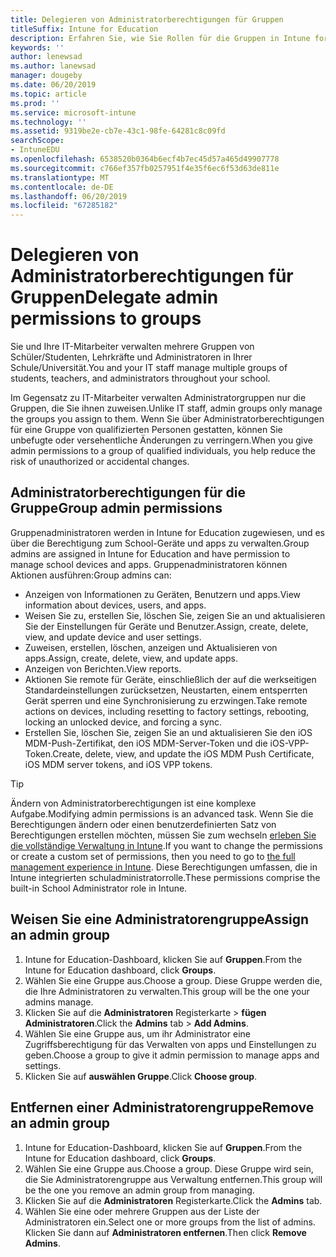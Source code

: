 ```yaml
---
title: Delegieren von Administratorberechtigungen für Gruppen
titleSuffix: Intune for Education
description: Erfahren Sie, wie Sie Rollen für die Gruppen in Intune for Education verwalten.
keywords: ''
author: lenewsad
ms.author: lanewsad
manager: dougeby
ms.date: 06/20/2019
ms.topic: article
ms.prod: ''
ms.service: microsoft-intune
ms.technology: ''
ms.assetid: 9319be2e-cb7e-43c1-98fe-64281c8c09fd
searchScope:
- IntuneEDU
ms.openlocfilehash: 6538520b0364b6ecf4b7ec45d57a465d49907778
ms.sourcegitcommit: c766ef357fb0257951f4e35f6ec6f53d63de811e
ms.translationtype: MT
ms.contentlocale: de-DE
ms.lasthandoff: 06/20/2019
ms.locfileid: "67285182"
---
```

# <a name="delegate-admin-permissions-to-groups"></a><span data-ttu-id="0fb8b-103">Delegieren von Administratorberechtigungen für Gruppen</span><span class="sxs-lookup"><span data-stu-id="0fb8b-103">Delegate admin permissions to groups</span></span>
<span data-ttu-id="0fb8b-104">Sie und Ihre IT-Mitarbeiter verwalten mehrere Gruppen von Schüler/Studenten, Lehrkräfte und Administratoren in Ihrer Schule/Universität.</span><span class="sxs-lookup"><span data-stu-id="0fb8b-104">You and your IT staff manage multiple groups of students, teachers, and administrators throughout your school.</span></span>  

<span data-ttu-id="0fb8b-105">Im Gegensatz zu IT-Mitarbeiter verwalten Administratorgruppen nur die Gruppen, die Sie ihnen zuweisen.</span><span class="sxs-lookup"><span data-stu-id="0fb8b-105">Unlike IT staff, admin groups only manage the groups you assign to them.</span></span> <span data-ttu-id="0fb8b-106">Wenn Sie über Administratorberechtigungen für eine Gruppe von qualifizierten Personen gestatten, können Sie unbefugte oder versehentliche Änderungen zu verringern.</span><span class="sxs-lookup"><span data-stu-id="0fb8b-106">When you give admin permissions to a group of qualified individuals, you help reduce the risk of unauthorized or accidental changes.</span></span>  

## <a name="group-admin-permissions"></a><span data-ttu-id="0fb8b-107">Administratorberechtigungen für die Gruppe</span><span class="sxs-lookup"><span data-stu-id="0fb8b-107">Group admin permissions</span></span> 

<span data-ttu-id="0fb8b-108">Gruppenadministratoren werden in Intune for Education zugewiesen, und es über die Berechtigung zum School-Geräte und apps zu verwalten.</span><span class="sxs-lookup"><span data-stu-id="0fb8b-108">Group admins are assigned in Intune for Education and have permission to manage school devices and apps.</span></span> <span data-ttu-id="0fb8b-109">Gruppenadministratoren können Aktionen ausführen:</span><span class="sxs-lookup"><span data-stu-id="0fb8b-109">Group admins can:</span></span>  

- <span data-ttu-id="0fb8b-110">Anzeigen von Informationen zu Geräten, Benutzern und apps.</span><span class="sxs-lookup"><span data-stu-id="0fb8b-110">View information about devices, users, and apps.</span></span>
- <span data-ttu-id="0fb8b-111">Weisen Sie zu, erstellen Sie, löschen Sie, zeigen Sie an und aktualisieren Sie der Einstellungen für Geräte und Benutzer.</span><span class="sxs-lookup"><span data-stu-id="0fb8b-111">Assign, create, delete, view, and update device and user settings.</span></span>
- <span data-ttu-id="0fb8b-112">Zuweisen, erstellen, löschen, anzeigen und Aktualisieren von apps.</span><span class="sxs-lookup"><span data-stu-id="0fb8b-112">Assign, create, delete, view, and update apps.</span></span>
- <span data-ttu-id="0fb8b-113">Anzeigen von Berichten.</span><span class="sxs-lookup"><span data-stu-id="0fb8b-113">View reports.</span></span>
- <span data-ttu-id="0fb8b-114">Aktionen Sie remote für Geräte, einschließlich der auf die werkseitigen Standardeinstellungen zurücksetzen, Neustarten, einem entsperrten Gerät sperren und eine Synchronisierung zu erzwingen.</span><span class="sxs-lookup"><span data-stu-id="0fb8b-114">Take remote actions on devices, including resetting to factory settings, rebooting, locking an unlocked device, and forcing a sync.</span></span>  
- <span data-ttu-id="0fb8b-115">Erstellen Sie, löschen Sie, zeigen Sie an und aktualisieren Sie den iOS MDM-Push-Zertifikat, den iOS MDM-Server-Token und die iOS-VPP-Token.</span><span class="sxs-lookup"><span data-stu-id="0fb8b-115">Create, delete, view, and update the iOS MDM Push Certificate, iOS MDM server tokens, and iOS VPP tokens.</span></span>   

> [!TIP]
> <span data-ttu-id="0fb8b-116">Ändern von Administratorberechtigungen ist eine komplexe Aufgabe.</span><span class="sxs-lookup"><span data-stu-id="0fb8b-116">Modifying admin permissions is an advanced task.</span></span> <span data-ttu-id="0fb8b-117">Wenn Sie die Berechtigungen ändern oder einen benutzerdefinierten Satz von Berechtigungen erstellen möchten, müssen Sie zum wechseln [erleben Sie die vollständige Verwaltung in Intune](https://docs.microsoft.com/intune/role-based-access-control).</span><span class="sxs-lookup"><span data-stu-id="0fb8b-117">If you want to change the permissions or create a custom set of permissions, then you need to go to [the full management experience in Intune](https://docs.microsoft.com/intune/role-based-access-control).</span></span> <span data-ttu-id="0fb8b-118">Diese Berechtigungen umfassen, die in Intune integrierten schuladministratorrolle.</span><span class="sxs-lookup"><span data-stu-id="0fb8b-118">These permissions comprise the built-in School Administrator role in Intune.</span></span> 

## <a name="assign-an-admin-group"></a><span data-ttu-id="0fb8b-119">Weisen Sie eine Administratorengruppe</span><span class="sxs-lookup"><span data-stu-id="0fb8b-119">Assign an admin group</span></span>

1. <span data-ttu-id="0fb8b-120">Intune for Education-Dashboard, klicken Sie auf **Gruppen**.</span><span class="sxs-lookup"><span data-stu-id="0fb8b-120">From the Intune for Education dashboard, click **Groups**.</span></span>
2. <span data-ttu-id="0fb8b-121">Wählen Sie eine Gruppe aus.</span><span class="sxs-lookup"><span data-stu-id="0fb8b-121">Choose a group.</span></span> <span data-ttu-id="0fb8b-122">Diese Gruppe werden die, die Ihre Administratoren zu verwalten.</span><span class="sxs-lookup"><span data-stu-id="0fb8b-122">This group will be the one your admins manage.</span></span>
3. <span data-ttu-id="0fb8b-123">Klicken Sie auf die **Administratoren** Registerkarte > **fügen Administratoren**.</span><span class="sxs-lookup"><span data-stu-id="0fb8b-123">Click the **Admins** tab > **Add Admins**.</span></span>
4. <span data-ttu-id="0fb8b-124">Wählen Sie eine Gruppe aus, um ihr Administrator eine Zugriffsberechtigung für das Verwalten von apps und Einstellungen zu geben.</span><span class="sxs-lookup"><span data-stu-id="0fb8b-124">Choose a group to give it admin permission to manage apps and settings.</span></span>
5. <span data-ttu-id="0fb8b-125">Klicken Sie auf **auswählen Gruppe**.</span><span class="sxs-lookup"><span data-stu-id="0fb8b-125">Click **Choose group**.</span></span>

## <a name="remove-an-admin-group"></a><span data-ttu-id="0fb8b-126">Entfernen einer Administratorengruppe</span><span class="sxs-lookup"><span data-stu-id="0fb8b-126">Remove an admin group</span></span>
1. <span data-ttu-id="0fb8b-127">Intune for Education-Dashboard, klicken Sie auf **Gruppen**.</span><span class="sxs-lookup"><span data-stu-id="0fb8b-127">From the Intune for Education dashboard, click **Groups**.</span></span>
2. <span data-ttu-id="0fb8b-128">Wählen Sie eine Gruppe aus.</span><span class="sxs-lookup"><span data-stu-id="0fb8b-128">Choose a group.</span></span> <span data-ttu-id="0fb8b-129">Diese Gruppe wird sein, die Sie Administratorengruppe aus Verwaltung entfernen.</span><span class="sxs-lookup"><span data-stu-id="0fb8b-129">This group will be the one you remove an admin group from managing.</span></span>
3. <span data-ttu-id="0fb8b-130">Klicken Sie auf die **Administratoren** Registerkarte.</span><span class="sxs-lookup"><span data-stu-id="0fb8b-130">Click the **Admins** tab.</span></span>
4. <span data-ttu-id="0fb8b-131">Wählen Sie eine oder mehrere Gruppen aus der Liste der Administratoren ein.</span><span class="sxs-lookup"><span data-stu-id="0fb8b-131">Select one or more groups from the list of admins.</span></span> <span data-ttu-id="0fb8b-132">Klicken Sie dann auf **Administratoren entfernen**.</span><span class="sxs-lookup"><span data-stu-id="0fb8b-132">Then click **Remove Admins**.</span></span>  
